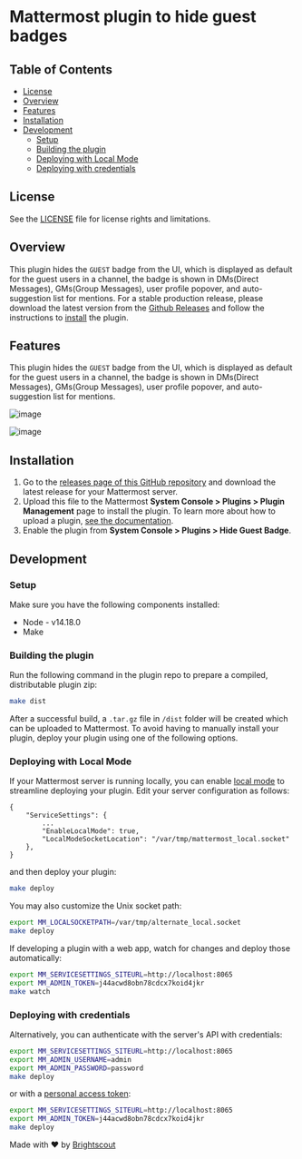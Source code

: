 # Mattermost plugin to hide guest badges
## Table of Contents
- [License](#license)
- [Overview](#overview)
- [Features](#features)
- [Installation](#installation)
- [Development](#development)
  - [Setup](#setup)
  - [Building the plugin](#building-the-plugin)
  - [Deploying with Local Mode](#deploying-with-local-mode)
  - [Deploying with credentials](#deploying-with-credentials)

## License

See the [LICENSE](../LICENSE) file for license rights and limitations.

## Overview

This plugin hides the `GUEST` badge from the UI, which is displayed as default for the guest users in a channel, the badge is shown in DMs(Direct Messages), GMs(Group Messages), user profile popover, and auto-suggestion list for mentions. For a stable production release, please download the latest version from the [Github Releases](https://github.com/Brightscout/mattermost-plugin-hide-guest-badge/releases) and follow the instructions to [install](#installation) the plugin.

## Features

This plugin hides the `GUEST` badge from the UI, which is displayed as default for the guest users in a channel, the badge is shown in DMs(Direct Messages), GMs(Group Messages), user profile popover, and auto-suggestion list for mentions.

![image](https://github.com/Brightscout/mattermost-plugin-hide-guest-badge/assets/72438220/7711325d-9e34-4ebb-ad64-a4d271d90450)

![image](https://github.com/Brightscout/mattermost-plugin-hide-guest-badge/assets/72438220/688a67a7-5d96-430b-a3bc-dc6023520b17)

## Installation

1. Go to the [releases page of this GitHub repository](https://github.com/Brightscout/mattermost-plugin-hide-guest-badge/releases) and download the latest release for your Mattermost server.
2. Upload this file to the Mattermost **System Console > Plugins > Plugin Management** page to install the plugin. To learn more about how to upload a plugin, [see the documentation](https://docs.mattermost.com/administration/plugins.html#plugin-uploads).
3. Enable the plugin from **System Console > Plugins > Hide Guest Badge**.


## Development

### Setup

Make sure you have the following components installed:  

- Node - v14.18.0
- Make

### Building the plugin

Run the following command in the plugin repo to prepare a compiled, distributable plugin zip:

```bash
make dist
```

After a successful build, a `.tar.gz` file in `/dist` folder will be created which can be uploaded to Mattermost. To avoid having to manually install your plugin, deploy your plugin using one of the following options.

### Deploying with Local Mode

If your Mattermost server is running locally, you can enable [local mode](https://docs.mattermost.com/administration/mmctl-cli-tool.html#local-mode) to streamline deploying your plugin. Edit your server configuration as follows:

```
{
    "ServiceSettings": {
        ...
        "EnableLocalMode": true,
        "LocalModeSocketLocation": "/var/tmp/mattermost_local.socket"
    },
}
```

and then deploy your plugin:

```bash
make deploy
```

You may also customize the Unix socket path:

```bash
export MM_LOCALSOCKETPATH=/var/tmp/alternate_local.socket
make deploy
```

If developing a plugin with a web app, watch for changes and deploy those automatically:

```bash
export MM_SERVICESETTINGS_SITEURL=http://localhost:8065
export MM_ADMIN_TOKEN=j44acwd8obn78cdcx7koid4jkr
make watch
```

### Deploying with credentials

Alternatively, you can authenticate with the server's API with credentials:

```bash
export MM_SERVICESETTINGS_SITEURL=http://localhost:8065
export MM_ADMIN_USERNAME=admin
export MM_ADMIN_PASSWORD=password
make deploy
```

or with a [personal access token](https://docs.mattermost.com/developer/personal-access-tokens.html):

```bash
export MM_SERVICESETTINGS_SITEURL=http://localhost:8065
export MM_ADMIN_TOKEN=j44acwd8obn78cdcx7koid4jkr
make deploy
```
Made with &#9829; by [Brightscout](https://www.brightscout.com)
